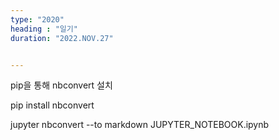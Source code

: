 ```yaml
---
type: "2020"
heading : "일기"
duration: "2022.NOV.27"


---
```

 

pip을 통해 nbconvert 설치  
>
pip install nbconvert


>
jupyter nbconvert --to markdown JUPYTER_NOTEBOOK.ipynb